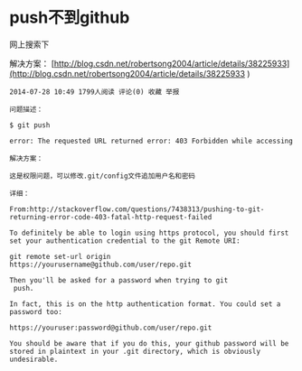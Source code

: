 push不到github 
============

网上搜索下 


解决方案：
[http://blog.csdn.net/robertsong2004/article/details/38225933](http://blog.csdn.net/robertsong2004/article/details/38225933
)
>
    2014-07-28 10:49 1799人阅读 评论(0) 收藏 举报
    
    问题描述：
    
    $ git push
    
    error: The requested URL returned error: 403 Forbidden while accessing
    
    解决方案：
    
    这是权限问题，可以修改.git/config文件追加用户名和密码
    
    详细：
    
    From:http://stackoverflow.com/questions/7438313/pushing-to-git-returning-error-code-403-fatal-http-request-failed
    
    To definitely be able to login using https protocol, you should first set your authentication credential to the git Remote URI:
    
    git remote set-url origin https://yourusername@github.com/user/repo.git
    
    Then you'll be asked for a password when trying to git
     push.
    
    In fact, this is on the http authentication format. You could set a password too:
    
    https://youruser:password@github.com/user/repo.git
    
    You should be aware that if you do this, your github password will be stored in plaintext in your .git directory, which is obviously undesirable.
